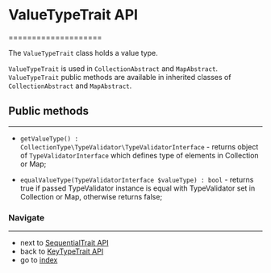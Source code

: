 # ValueTypeTrait API
====================

The `ValueTypeTrait` class holds a value type. 

`ValueTypeTrait` is used in `CollectionAbstract` and `MapAbstract`. 
`ValueTypeTrait` public methods are available in inherited classes of `CollectionAbstract` and `MapAbstract`.

## Public methods
-----------------

* `getValueType() : CollectionType\TypeValidator\TypeValidatorInterface` - returns object of `TypeValidatorInterface` which defines type of elements in Collection or Map;

* `equalValueType(TypeValidatorInterface $valueType) : bool` - returns true if passed TypeValidator instance is equal with TypeValidator set in Collection or Map,
 otherwise returns false; 

### Navigate
------------

* next to [SequentialTrait API](/docs/api/5.3.3.SequentialTraitAPI.md)
* back to [KeyTypeTrait API](/docs/api/5.3.1.KeyTypeTraitAPI.md)
* go to [index](/docs/README.md)